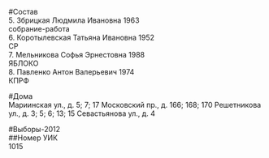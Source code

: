 #Состав  
5. Збрицкая Людмила Ивановна 1963  
    собрание-работа  
6. Коротылевская Татьяна Ивановна 1952  
    СР  
7. Мельникова Софья Эрнестовна 1988  
    ЯБЛОКО  
8. Павленко Антон Валерьевич 1974  
    КПРФ  
  
#Дома  
Мариинская ул., д. 5; 7; 17 Московский пр., д. 166; 168; 170 Решетникова ул., д. 3; 5; 6; 13; 15 Севастьянова ул., д. 4  
  
#Выборы-2012  
##Номер УИК  
1015  
